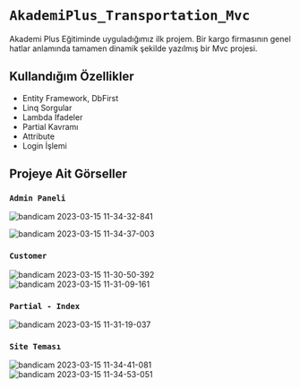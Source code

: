 # `AkademiPlus_Transportation_Mvc`
 Akademi Plus Eğitiminde uyguladığımız ilk projem. Bir kargo firmasının genel hatlar anlamında tamamen dinamik şekilde yazılmış bir Mvc projesi.
 
 ## Kullandığım Özellikler
 - Entity Framework, DbFirst
 - Linq Sorgular
 - Lambda İfadeler
 - Partial Kavramı
 - Attribute
 - Login İşlemi
 
 
 ## Projeye Ait Görseller
  ### `Admin Paneli`
  
 ![bandicam 2023-03-15 11-34-32-841](https://user-images.githubusercontent.com/117750279/225262155-56ba50f8-42e4-4bef-b22e-3db61cad8aa3.jpg)
 
![bandicam 2023-03-15 11-34-37-003](https://user-images.githubusercontent.com/117750279/225262212-f1355b11-8e11-499d-95db-bbe7f57e15c8.jpg)

 
 ### `Customer`
 
  ![bandicam 2023-03-15 11-30-50-392](https://user-images.githubusercontent.com/117750279/225260828-eaad2221-4a4a-4590-b096-758c845918ea.jpg)
  ![bandicam 2023-03-15 11-31-09-161](https://user-images.githubusercontent.com/117750279/225261568-90d4e454-490b-4217-b18a-cbc907be2edc.jpg)


 ### `Partial - Index`
 ![bandicam 2023-03-15 11-31-19-037](https://user-images.githubusercontent.com/117750279/225261989-eac25c5a-0b9d-4a5d-9133-d6def029150b.jpg)
 
 
 ### `Site Teması`

![bandicam 2023-03-15 11-34-41-081](https://user-images.githubusercontent.com/117750279/225262491-8075eaea-2640-483d-9365-2594cd19c5c4.jpg)
![bandicam 2023-03-15 11-34-53-051](https://user-images.githubusercontent.com/117750279/225262518-9deb3c90-839f-4314-b14c-92c4ee64ad2f.jpg)







